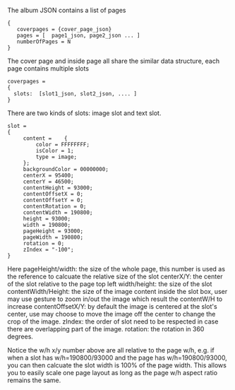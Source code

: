 The album JSON contains a list of pages 

````
{  
   coverpages = {cover_page_json}
   pages = [  page1_json, page2_json ... ]
   numberOfPages = N
}
````

The cover page and inside page all share the similar data structure, each page contains multiple slots
````
coverpages = 
{
  slots:  [slot1_json, slot2_json, .... ]
}
````

There are two kinds of slots: image slot and text slot.
````
slot = 
{
     content =    {
         color = FFFFFFFF;
         isColor = 1;
         type = image;
     };
     backgroundColor = 00000000;
     centerX = 95400;
     centerY = 46500;
     contentHeight = 93000;
     contentOffsetX = 0;
     contentOffsetY = 0;
     contentRotation = 0;
     contentWidth = 190800;
     height = 93000;
     width = 190800;
     pageHeight = 93000;
     pageWidth = 190800;
     rotation = 0;
     zIndex = "-100";
}
````

Here 
      pageHeight/width: the size of the whole page, this number is used as the reference to calcuate the relative size of the slot
      centerX/Y: the center of the slot relative to the page top left
      width/height: the size of the slot
      contentWidth/Height: the size of the image content inside the slot box, user may use gesture to zoom in/out the image which result the contentW/H to increase
      contentOffsetX/Y: by default the image is centered at the slot's center, use may choose to move the image off the center to change the crop of the image.
      zIndex: the order of slot need to be respected in case there are overlapping part of the image.
      rotation: the rotation in 360 degrees.
      
Notice the w/h x/y number above are all relative to the page w/h, e.g. if when a slot has w/h=190800/93000 and the page has w/h=190800/93000, you can then calcuate the slot width is 100% of the page width. This allows you to easily scale one page layout as long as the page w/h aspect ratio remains the same.

